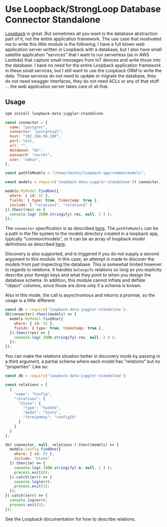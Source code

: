 # Use Loopback/StrongLoop Database Connector Standalone

[Loopback](https://loopback.io/doc/en/lb3/index.html) is great.  But sometimes all you want is the database abstraction part of it,
not the entire application framework.  The use case that modivated me to write this little module is the following; I have a full
blown web application server written in Loopback with a database, but I also have small satellite application "services" that I
want to run serverless (as in AWS Lambda) that capture small messages from IoT devices and write those into the database.  I have no
need for the entire Loopback application framework in these small services, but I still want to use the Loopback ORM to write
the data.  These services do not need to update or migrate the database, they do not need swagger interfaces, they do not need
ACLs or any of that stuff ... the web application server takes care of all that.

## Usage

```sh
npm install loopback-data-juggler-standalone
```

```js
const connector = {
  name: "postgres",
  connector: "postgresql",
  host: "192.168.99.100",
  port: 5432,
  url: "",
  database: "be",
  password: "secret",
  user: "admin",
};

const pathToModels = "/home/ubuntu/loopback-app/common/models";

const models = require('loopback-data-juggler-standalone')( connector, pathToModels );

models.MyModel.findOne({
  where: { id: 55 },
  fields: { type: true, timestamp: true },
  include: [ "relation1", "relation2" ]
}).then((res) => {
  console.log( JSON.stringify( res, null, 2 ) );
});
```

The `connector` specification is as described [here](https://loopback.io/doc/en/lb3/Defining-data-sources.html).  The `pathToModels` can
be a path in the file system to the models directory created in a loopback app, typically "common/models", or it can be an array of loopback model
definitions as described [here](https://loopback.io/doc/en/lb3/Customizing-models.html).

Discovery is also supported, and is triggered if you do not supply a second argument to this module.  In this case, an attempt is made to
discover the models from just inspecting the database.  This is somewhat limited however in regards to relations.  It handles `belongsTo`
relations so long as you explicity describe your foreign keys and what they point to when you design the database schema.  In addition, this module
cannot inflate and deflate "object" columns, since those are done only if a schema is known.
 
Also in this mode, the call is asynchronious and returns a promise, so the usage is a little different:

```js
const db = require('loopback-data-juggler-standalone');
db(connector).then((models) => {
  models.MyModel.findOne({
    where: { id: 55 },
    fields: { type: true, timestamp: true },
  }).then((res) => {
    console.log( JSON.stringify( res, null, 2 ) );
  });
});
```

You can make the relations situation better in discovery mode by passing in a third argument, a partial schema where each model has "relations" 
but no "properties".  Like so:

```js
const db = require('loopback-data-juggler-standalone');

const relations = [
  {
    "name": "Config",
    "relations": {
      "State": {
        "type": "hasOne",
        "model": "State",
        "foreignKey": "configId"
      }
    }
  }
];

db( connector, null, relations ).then((models) => {
  models.Config.findOne({
    where: { id: 55 },
    include: "State"
  }).then((m) => {
    console.log( JSON.stringify( m, null, 2 ) );
    process.exit(0);
  }).catch((err) => {
    console.log(err);
    process.exit(1);
  });
}).catch((err) => {
  console.log(err);
  process.exit(1);
});
```

See the Loopback documentation for how to describe relations.
